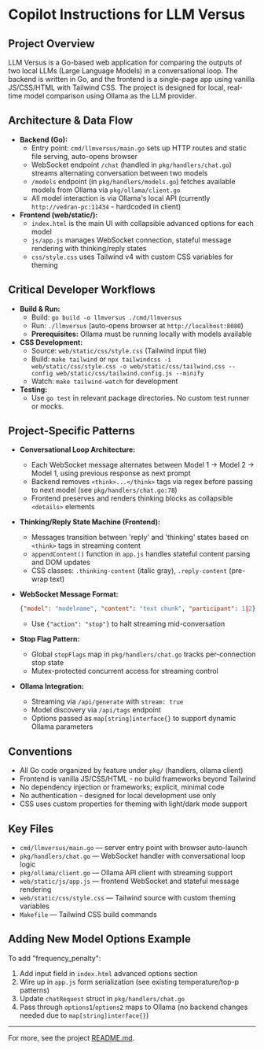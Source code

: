 # Copilot Instructions for LLM Versus

## Project Overview

LLM Versus is a Go-based web application for comparing the outputs of two local LLMs (Large Language Models) in a conversational loop. The backend is written in Go, and the frontend is a single-page app using vanilla JS/CSS/HTML with Tailwind CSS. The project is designed for local, real-time model comparison using Ollama as the LLM provider.

## Architecture & Data Flow

- **Backend (Go):**
  - Entry point: `cmd/llmversus/main.go` sets up HTTP routes and static file serving, auto-opens browser
  - WebSocket endpoint `/chat` (handled in `pkg/handlers/chat.go`) streams alternating conversation between two models
  - `/models` endpoint (in `pkg/handlers/models.go`) fetches available models from Ollama via `pkg/ollama/client.go`
  - All model interaction is via Ollama's local API (currently `http://vedran-pc:11434` - hardcoded in client)
- **Frontend (web/static/):**
  - `index.html` is the main UI with collapsible advanced options for each model
  - `js/app.js` manages WebSocket connection, stateful message rendering with thinking/reply states
  - `css/style.css` uses Tailwind v4 with custom CSS variables for theming

## Critical Developer Workflows

- **Build & Run:**
  - Build: `go build -o llmversus ./cmd/llmversus`
  - Run: `./llmversus` (auto-opens browser at `http://localhost:8080`)
  - **Prerequisites:** Ollama must be running locally with models available
- **CSS Development:**
  - Source: `web/static/css/style.css` (Tailwind input file)
  - Build: `make tailwind` or `npx tailwindcss -i web/static/css/style.css -o web/static/css/tailwind.css --config web/static/css/tailwind.config.js --minify`
  - Watch: `make tailwind-watch` for development
- **Testing:**
  - Use `go test` in relevant package directories. No custom test runner or mocks.

## Project-Specific Patterns

- **Conversational Loop Architecture:**
  - Each WebSocket message alternates between Model 1 → Model 2 → Model 1, using previous response as next prompt
  - Backend removes `<think>...</think>` tags via regex before passing to next model (see `pkg/handlers/chat.go:78`)
  - Frontend preserves and renders thinking blocks as collapsible `<details>` elements
  
- **Thinking/Reply State Machine (Frontend):**
  - Messages transition between 'reply' and 'thinking' states based on `<think>` tags in streaming content
  - `appendContent()` function in `app.js` handles stateful content parsing and DOM updates
  - CSS classes: `.thinking-content` (italic gray), `.reply-content` (pre-wrap text)

- **WebSocket Message Format:**
  ```json
  {"model": "modelname", "content": "text chunk", "participant": 1|2}
  ```
  - Use `{"action": "stop"}` to halt streaming mid-conversation

- **Stop Flag Pattern:**
  - Global `stopFlags` map in `pkg/handlers/chat.go` tracks per-connection stop state
  - Mutex-protected concurrent access for streaming control

- **Ollama Integration:**
  - Streaming via `/api/generate` with `stream: true`
  - Model discovery via `/api/tags` endpoint
  - Options passed as `map[string]interface{}` to support dynamic Ollama parameters

## Conventions

- All Go code organized by feature under `pkg/` (handlers, ollama client)
- Frontend is vanilla JS/CSS/HTML - no build frameworks beyond Tailwind
- No dependency injection or frameworks; explicit, minimal code
- No authentication - designed for local development use only
- CSS uses custom properties for theming with light/dark mode support

## Key Files

- `cmd/llmversus/main.go` — server entry point with browser auto-launch
- `pkg/handlers/chat.go` — WebSocket handler with conversational loop logic
- `pkg/ollama/client.go` — Ollama API client with streaming support
- `web/static/js/app.js` — frontend WebSocket and stateful message rendering
- `web/static/css/style.css` — Tailwind source with custom theming variables
- `Makefile` — Tailwind CSS build commands

## Adding New Model Options Example

To add "frequency_penalty":
1. Add input field in `index.html` advanced options section
2. Wire up in `app.js` form serialization (see existing temperature/top-p patterns)
3. Update `chatRequest` struct in `pkg/handlers/chat.go` 
4. Pass through `options1`/`options2` maps to Ollama (no backend changes needed due to `map[string]interface{}`)

---

For more, see the project [README.md](../README.md).

